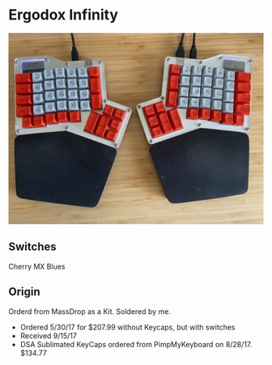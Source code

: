 # Ergodox Infinity
![](./images/ergodox-infinity.jpeg)

## Switches
Cherry MX Blues

## Origin
Orderd from MassDrop as a Kit. Soldered by me.
* Ordered 5/30/17 for $207.99 without Keycaps, but with switches
* Received 9/15/17
* DSA Sublimated KeyCaps ordered from PimpMyKeyboard on 8/28/17. $134.77